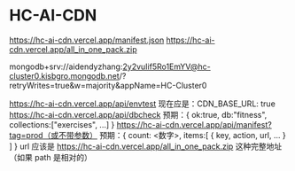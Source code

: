 # HC-AI-CDN 

https://hc-ai-cdn.vercel.app/manifest.json
https://hc-ai-cdn.vercel.app/all_in_one_pack.zip

mongodb+srv://aidendyzhang:2y2vuIif5Ro1EmYV@hc-cluster0.kisbgro.mongodb.net/?retryWrites=true&w=majority&appName=HC-Cluster0

https://hc-ai-cdn.vercel.app/api/envtest
现在应是：CDN_BASE_URL: true
https://hc-ai-cdn.vercel.app/api/dbcheck
预期：{ ok:true, db:"fitness", collections:["exercises", ...] }
https://hc-ai-cdn.vercel.app/api/manifest?tag=prod（或不带参数）
预期：{ count: <数字>, items:[ { key, action, url, ... } ] }
url 应该是 https://hc-ai-cdn.vercel.app/all_in_one_pack.zip 这种完整地址（如果 path 是相对的）

